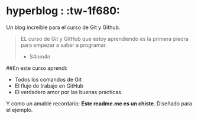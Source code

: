 # hyperblog : :tw-1f680:
Un blog increible para el curso de Git y Github.
>EL curso de Git y GitHub que estoy aprendiendo es la primera piedra para empezar a saber a programar.
> - S4nm4n

##En este curso aprendi:
* Todos los comandos de Git
* El flujo de trabajo en GitHub
* El verdadero amor por las buenas practicas.

Y como un amable recordario: **Este readme.me es un chiste**. Diseñado para el ejemplo.